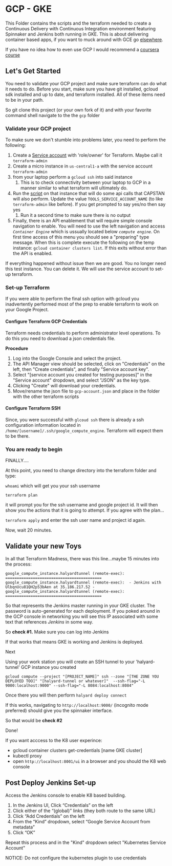 # GCP - GKE

This Folder contains the scripts and the terraform needed to create a Continuous Delivery with Continuous Integration environment featuring  Spinnaker and Jenkins both running in GKE. This is about delivering container based apps, if you want to muck around with GCE go [elsewhere](https://github.com/GoogleCloudPlatform/spinnaker-deploymentmanager).  

If you have no idea how to even use GCP I would recommend a [coursera course](https://www.coursera.org/learn/gcp-infrastructure-foundation)

## Let's Get Started

You need to validate your GCP project and make sure terraform can do what it needs to do. Before you start, make sure you have git installed, gcloud sdk installed and up to date, and terraform installed. All of these items need to be in your path.

So git clone this project (or your own fork of it) and with your favorite command shell navigate to the the `gcp` folder

### Validate your GCP project

To make sure we don't stumble into problems later, you need to perform the following:
1. Create a [Service account](https://cloud.google.com/compute/docs/access/create-enable-service-accounts-for-instances) with  'role/owner' for Terraform. Maybe call it `terraform-admin`
1. Create a micro instance in `us-central1-a` with the service account `terraform-admin`
1. from your laptop perform a `gcloud ssh` into said instance
   1. This is to check connectivity between your laptop to GCP in a manner similar to what terraform will ultimately do.
1. Run the [script](./scripts/api_test.sh) on that instance that will do some api calls that CAPSTAN will also perform. Update the value `TOOLS_SERVICE_ACCOUNT_NAME` (to like `terraform-admin` like before). If you get prompted to say yes/no then say yes
   1. Run it a second time to make sure there is no output
1. Finally, there is an API enablement that will require simple console navigation to enable. You will need to use the left navigation and access *`Container Engine`* which is ussually located below *`compute engine`*. On first time access of this menu you should see a "preparing" type message. When this is complete execute the following on the temp instance: `gcloud container clusters list`. If this exits without error than the API is enabled.


If everything happened without issue then we are good. You no longer need this test instance. You can delete it. We will use the service account to set-up terraform.

### Set-up Terraform

If you were able to perform the final ssh option with gcloud you inadvertently performed most of the prep to enable terraform to work on your Google Project.

#### Configure Terraform GCP Credentials
Terraform needs credentials to perform administrator level operations. To do this you need to download a json credentials file. 

**Procedure**
1. Log into the Google  Console and select the project.
1. The API Manager view should be selected, click on "Credentials" on the left, then "Create credentials", and finally "Service account key".
1. Select "[service account you created for testing purposes]" in the "Service account" dropdown, and select "JSON" as the key type.
1. Clicking "Create" will download your credentials.
1. Move/rename the json file to `gcp-account.json` and place in the folder with the other terraform scripts

#### Configure Terraform SSH

Since, you were successful with `glcoud ssh` there is already a ssh configuration information located in `/home/[username]/.ssh/google_compute_engine`. Terraform will expect them to be there. 

### You are ready to begin
 

FINALLY....

At this point, you need to change directory into the terraform folder and type:

`whoami` which will get you your ssh username

`terraform plan`

it will prompt you for the ssh username and google project id. It will then show you the actions that it is going to attempt. If you agree with the plan...

`terraform apply` and enter the ssh user name and project id again. 

Now, wait 20 minutes. 

## Validate your new Toys

In all that Terraform Madness, there was this line...maybe 15 minutes into the process:

`
google_compute_instance.halyardtunnel (remote-exec): ==========================================
google_compute_instance.halyardtunnel (remote-exec):  - Jenkins with UlbqnUcu81QH2p53bAen at 35.186.217.52 -
google_compute_instance.halyardtunnel (remote-exec): ==========================================
`


So that represents the Jenkins master running in your GKE cluster. The password is auto-generated for each deployment. If you poked around in the GCP console in networking you will see this IP associated with some text that references *Jenkins* in some way. 

So **check #1.** Make sure you can log into Jenkins

If that works that means GKE is working and Jenkins is deployed.

Next

Using your work station you will create an SSH tunnel to your 'halyard-tunnel' GCP instance you created

`
gcloud compute --project "[PROJECT_NAME]" ssh --zone "[THE ZONE YOU DEPLOYED TOO]" "[halyard-tunnel or whatever]"  --ssh-flag="-L 9000:localhost:9000" --ssh-flag="-L 8084:localhost:8084"
`


Once there you will then perform `halyard deploy connect`

If this works, navigating to `http://localhost:9000/` (incognito mode preferred) should give you the spinnaker interface. 

So that would be **check #2**

Done!


If you want acccess to the K8 user experince:
- gcloud container clusters get-credentials [name GKE cluster]
- kubectl proxy
- open `http://localhost:8001/ui` in a browser and you should the K8 web console


## Post Deploy Jenkins Set-up

Access the Jenkins console to enable K8 based building.


1. In the Jenkins UI, Click “Credentials” on the left
1. Click either of the “(global)” links (they both route to the same URL)
1. Click “Add Credentials” on the left
1. From the “Kind” dropdown, select “Google Service Account from metadata”
1. Click “OK”

Repeat this process and in the "Kind" dropdown select "Kubernetes Service Account"


NOTICE: Do not configure the kubernetes plugin to use credentials

